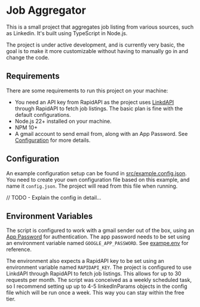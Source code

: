 # Job Aggregator

This is a small project that aggregates job listing from various sources, such as Linkedin. It's built using TypeScript in Node.js.

The project is under active development, and is currently very basic, the goal is to make it more customizable without having to manually go in and change the code.

## Requirements

There are some requirements to run this project on your machine:

- You need an API key from RapidAPI as the project uses [LinkdAPI](https://rapidapi.com/linkdapi-linkdapi-default/api/linkdapi-best-unofficial-linkedin-api/pricing) through RapidAPI to fetch job listings. The basic plan is fine with the default configurations.
- Node.js 22+ installed on your machine.
- NPM 10+
- A gmail account to send email from, along with an App Password. See [Configuration](#configuration) for more details.

## Configuration

An example configuration setup can be found in [src/example.config.json](./src/example.config.json). You need to create your own configuration file based on this example, and name it `config.json`. The project will read from this file when running.

// TODO - Explain the config in detail...

## Environment Variables

The script is configured to work with a gmail sender out of the box, using an [App Password](https://support.google.com/accounts/answer/185833?hl=en) for authentication. The app password needs to be set using an environment variable named `GOOGLE_APP_PASSWORD`. See [exampe.env](./example.env) for reference.

The environment also expects a RapidAPI key to be set using an environment variable named `RAPIDAPI_KEY`. The project is configured to use LinkdAPI through RapidAPI to fetch job listings. This allows for up to 30 requests per month. The script was conceived as a weekly scheduled task, so I recommend setting up up to 4-5 linkedInParams objects in the config file which will be run once a week. This way you can stay within the free tier.
